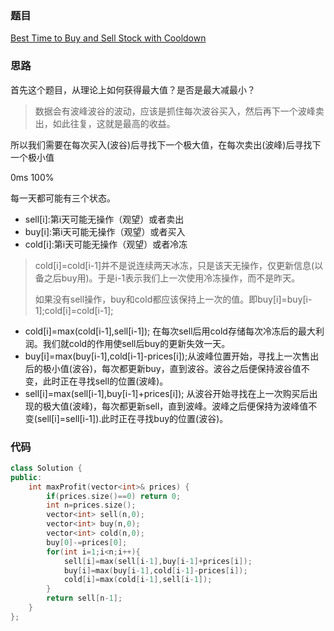 ### 题目
[ Best Time to Buy and Sell Stock with Cooldown](https://leetcode-cn.com/problems/best-time-to-buy-and-sell-stock-with-cooldown/submissions/)
### 思路
首先这个题目，从理论上如何获得最大值？是否是最大减最小？
> 数据会有波峰波谷的波动，应该是抓住每次波谷买入，然后再下一个波峰卖出，如此往复，这就是最高的收益。

所以我们需要在每次买入(波谷)后寻找下一个极大值，在每次卖出(波峰)后寻找下一个极小值

0ms 100%

每一天都可能有三个状态。
+ sell[i]:第i天可能无操作（观望）或者卖出
+ buy[i]:第i天可能无操作（观望）或者买入
+ cold[i]:第i天可能无操作（观望）或者冷冻

> cold[i]=cold[i-1]并不是说连续两天冰冻，只是该天无操作，仅更新信息(以备之后buy用)。于是i-1表示我们上一次使用冷冻操作，而不是昨天。
>
> 如果没有sell操作，buy和cold都应该保持上一次的值。即buy[i]=buy[i-1];cold[i]=cold[i-1];

+ cold[i]=max(cold[i-1],sell[i-1]); 在每次sell后用cold存储每次冷冻后的最大利润。我们就cold的作用使sell后buy的更新失效一天。
+ buy[i]=max(buy[i-1],cold[i-1]-prices[i]);从波峰位置开始，寻找上一次售出后的极小值(波谷)，每次都更新buy，直到波谷。波谷之后便保持波谷值不变，此时正在寻找sell的位置(波峰)。
+ sell[i]=max(sell[i-1],buy[i-1]+prices[i]); 从波谷开始寻找在上一次购买后出现的极大值(波峰)，每次都更新sell，直到波峰。波峰之后便保持为波峰值不变(sell[i]=sell[i-1]).此时正在寻找buy的位置(波谷)。


### 代码

```c++
class Solution {
public:
    int maxProfit(vector<int>& prices) {
        if(prices.size()==0) return 0;
        int n=prices.size();
        vector<int> sell(n,0);
        vector<int> buy(n,0);
        vector<int> cold(n,0);
        buy[0]-=prices[0];
        for(int i=1;i<n;i++){
            sell[i]=max(sell[i-1],buy[i-1]+prices[i]);
            buy[i]=max(buy[i-1],cold[i-1]-prices[i]);
            cold[i]=max(cold[i-1],sell[i-1]);
        }
        return sell[n-1];
    }
};
```
